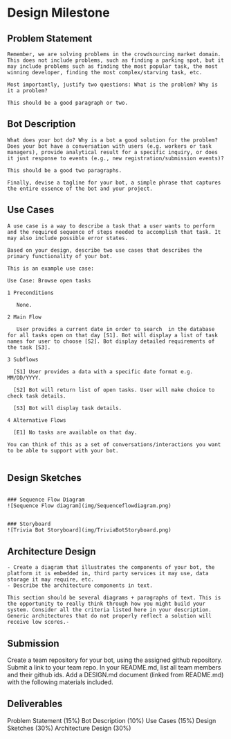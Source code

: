 # Design Milestone

## Problem Statement

```
Remember, we are solving problems in the crowdsourcing market domain. This does not include problems, such as finding a parking spot, but it may include problems such as finding the most popular task, the most winning developer, finding the most complex/starving task, etc.

Most importantly, justify two questions: What is the problem? Why is it a problem?

This should be a good paragraph or two.
```

## Bot Description

```
What does your bot do? Why is a bot a good solution for the problem? Does your bot have a conversation with users (e.g. workers or task managers), provide analytical result for a specific inquiry, or does it just response to events (e.g., new registration/submission events)?

This should be a good two paragraphs.

Finally, devise a tagline for your bot, a simple phrase that captures the entire essence of the bot and your project.
```

## Use Cases

```
A use case is a way to describe a task that a user wants to perform and the required sequence of steps needed to accomplish that task. It may also include possible error states.

Based on your design, describe two use cases that describes the primary functionality of your bot.

This is an example use case:

Use Case: Browse open tasks

1 Preconditions

   None.

2 Main Flow

   User provides a current date in order to search  in the database for all tasks open on that day [S1]. Bot will display a list of task names for user to choose [S2]. Bot display detailed requirements of the task [S3].

3 Subflows

  [S1] User provides a data with a specific date format e.g. MM/DD/YYYY.

  [S2] Bot will return list of open tasks. User will make choice to check task details.

  [S3] Bot will display task details.

4 Alternative Flows

  [E1] No tasks are available on that day.

You can think of this as a set of conversations/interactions you want to be able to support with your bot.


```

## Design Sketches

```

### Sequence Flow Diagram
![Sequence Flow diagram](img/Sequenceflowdiagram.png)


### Storyboard
![Trivia Bot Storyboard](img/TriviaBotStoryboard.png)
```

## Architecture Design

```
- Create a diagram that illustrates the components of your bot, the platform it is embedded in, third party services it may use, data storage it may require, etc.
- Describe the architecture components in text.

This section should be several diagrams + paragraphs of text. This is the opportunity to really think through how you might build your system. Consider all the criteria listed here in your description. Generic architectures that do not properly reflect a solution will receive low scores.-
```

## Submission

Create a team repository for your bot, using the assigned github repository. Submit a link to your team repo. In your README.md, list all team members and their github ids. Add a DESIGN.md document (linked from README.md) with the following materials included.

## Deliverables

Problem Statement (15%)
Bot Description (10%)
Use Cases (15%)
Design Sketches (30%)
Architecture Design (30%)

